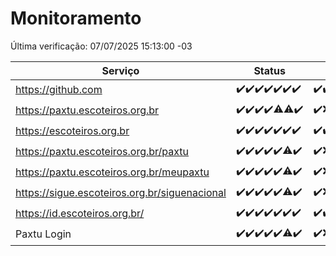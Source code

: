 # Monitoramento

Última verificação: 07/07/2025 15:13:00 -03

|Serviço|Status|Últimas 24h|
|---|---|---|
|https://github.com|<span title="2025-06-30: OK=23">✔️</span><span title="2025-07-01: OK=23">✔️</span><span title="2025-07-02: OK=23">✔️</span><span title="2025-07-03: OK=23">✔️</span><span title="2025-07-04: OK=23">✔️</span><span title="2025-07-05: OK=23">✔️</span><span title="2025-07-06: OK=18">✔️</span>|<span title="06/07/2025 16:07:00 -03 : 200">✔️</span><span title="06/07/2025 17:10:00 -03 : 200">✔️</span><span title="06/07/2025 18:08:00 -03 : 200">✔️</span><span title="06/07/2025 19:09:00 -03 : 200">✔️</span><span title="06/07/2025 20:09:00 -03 : 200">✔️</span><span title="06/07/2025 21:54:00 -03 : 200">✔️</span><span title="06/07/2025 23:48:00 -03 : 200">✔️</span><span title="07/07/2025 00:49:00 -03 : 200">✔️</span><span title="07/07/2025 01:25:00 -03 : 200">✔️</span><span title="07/07/2025 02:14:00 -03 : 200">✔️</span><span title="07/07/2025 03:15:00 -03 : 200">✔️</span><span title="07/07/2025 04:12:00 -03 : 200">✔️</span><span title="07/07/2025 05:15:00 -03 : 200">✔️</span><span title="07/07/2025 06:13:00 -03 : 200">✔️</span><span title="07/07/2025 07:11:00 -03 : 200">✔️</span><span title="07/07/2025 08:09:00 -03 : 200">✔️</span><span title="07/07/2025 09:18:00 -03 : 200">✔️</span><span title="07/07/2025 10:26:00 -03 : 200">✔️</span><span title="07/07/2025 11:10:00 -03 : 200">✔️</span><span title="07/07/2025 12:09:00 -03 : 200">✔️</span><span title="07/07/2025 13:12:00 -03 : 200">✔️</span><span title="07/07/2025 14:09:00 -03 : 200">✔️</span><span title="07/07/2025 15:13:00 -03 : 200">✔️</span>|
|https://paxtu.escoteiros.org.br|<span title="2025-06-30: OK=23">✔️</span><span title="2025-07-01: OK=23">✔️</span><span title="2025-07-02: OK=23">✔️</span><span title="2025-07-03: OK=23">✔️</span><span title="2025-07-04: OK=22, Falhas=1">⚠️</span><span title="2025-07-05: OK=22, Falhas=1">⚠️</span><span title="2025-07-06: OK=18">✔️</span>|<span title="06/07/2025 16:07:00 -03 : 200">✔️</span><span title="06/07/2025 17:10:00 -03 : 502">❌</span><span title="06/07/2025 18:08:00 -03 : 200">✔️</span><span title="06/07/2025 19:09:00 -03 : 200">✔️</span><span title="06/07/2025 20:09:00 -03 : 200">✔️</span><span title="06/07/2025 21:54:00 -03 : 200">✔️</span><span title="06/07/2025 23:48:00 -03 : 200">✔️</span><span title="07/07/2025 00:49:00 -03 : 200">✔️</span><span title="07/07/2025 01:25:00 -03 : 200">✔️</span><span title="07/07/2025 02:14:00 -03 : 200">✔️</span><span title="07/07/2025 03:15:00 -03 : 200">✔️</span><span title="07/07/2025 04:12:00 -03 : 200">✔️</span><span title="07/07/2025 05:15:00 -03 : 200">✔️</span><span title="07/07/2025 06:13:00 -03 : 200">✔️</span><span title="07/07/2025 07:11:00 -03 : 200">✔️</span><span title="07/07/2025 08:09:00 -03 : 200">✔️</span><span title="07/07/2025 09:18:00 -03 : 200">✔️</span><span title="07/07/2025 10:26:00 -03 : 200">✔️</span><span title="07/07/2025 11:10:00 -03 : 200">✔️</span><span title="07/07/2025 12:09:00 -03 : 200">✔️</span><span title="07/07/2025 13:12:00 -03 : 200">✔️</span><span title="07/07/2025 14:09:00 -03 : 200">✔️</span><span title="07/07/2025 15:13:00 -03 : 200">✔️</span>|
|https://escoteiros.org.br|<span title="2025-06-30: OK=23">✔️</span><span title="2025-07-01: OK=23">✔️</span><span title="2025-07-02: OK=23">✔️</span><span title="2025-07-03: OK=23">✔️</span><span title="2025-07-04: OK=23">✔️</span><span title="2025-07-05: OK=23">✔️</span><span title="2025-07-06: OK=18">✔️</span>|<span title="06/07/2025 16:07:00 -03 : 200">✔️</span><span title="06/07/2025 17:10:00 -03 : 200">✔️</span><span title="06/07/2025 18:08:00 -03 : 200">✔️</span><span title="06/07/2025 19:09:00 -03 : 200">✔️</span><span title="06/07/2025 20:09:00 -03 : 200">✔️</span><span title="06/07/2025 21:54:00 -03 : 200">✔️</span><span title="06/07/2025 23:48:00 -03 : 200">✔️</span><span title="07/07/2025 00:49:00 -03 : 200">✔️</span><span title="07/07/2025 01:25:00 -03 : 200">✔️</span><span title="07/07/2025 02:14:00 -03 : 200">✔️</span><span title="07/07/2025 03:15:00 -03 : 200">✔️</span><span title="07/07/2025 04:12:00 -03 : 200">✔️</span><span title="07/07/2025 05:15:00 -03 : 200">✔️</span><span title="07/07/2025 06:13:00 -03 : 200">✔️</span><span title="07/07/2025 07:11:00 -03 : 200">✔️</span><span title="07/07/2025 08:09:00 -03 : 200">✔️</span><span title="07/07/2025 09:18:00 -03 : 200">✔️</span><span title="07/07/2025 10:26:00 -03 : 200">✔️</span><span title="07/07/2025 11:10:00 -03 : 200">✔️</span><span title="07/07/2025 12:09:00 -03 : 200">✔️</span><span title="07/07/2025 13:12:00 -03 : 200">✔️</span><span title="07/07/2025 14:09:00 -03 : 200">✔️</span><span title="07/07/2025 15:13:00 -03 : 200">✔️</span>|
|https://paxtu.escoteiros.org.br/paxtu|<span title="2025-06-30: OK=23">✔️</span><span title="2025-07-01: OK=23">✔️</span><span title="2025-07-02: OK=23">✔️</span><span title="2025-07-03: OK=23">✔️</span><span title="2025-07-04: OK=23">✔️</span><span title="2025-07-05: OK=22, Falhas=1">⚠️</span><span title="2025-07-06: OK=18">✔️</span>|<span title="06/07/2025 16:07:00 -03 : 200">✔️</span><span title="06/07/2025 17:10:00 -03 : 502">❌</span><span title="06/07/2025 18:08:00 -03 : 200">✔️</span><span title="06/07/2025 19:09:00 -03 : 200">✔️</span><span title="06/07/2025 20:09:00 -03 : 200">✔️</span><span title="06/07/2025 21:54:00 -03 : 200">✔️</span><span title="06/07/2025 23:48:00 -03 : 200">✔️</span><span title="07/07/2025 00:49:00 -03 : 200">✔️</span><span title="07/07/2025 01:25:00 -03 : 200">✔️</span><span title="07/07/2025 02:14:00 -03 : 200">✔️</span><span title="07/07/2025 03:15:00 -03 : 200">✔️</span><span title="07/07/2025 04:12:00 -03 : 200">✔️</span><span title="07/07/2025 05:15:00 -03 : 200">✔️</span><span title="07/07/2025 06:13:00 -03 : 200">✔️</span><span title="07/07/2025 07:11:00 -03 : 200">✔️</span><span title="07/07/2025 08:09:00 -03 : 200">✔️</span><span title="07/07/2025 09:18:00 -03 : 200">✔️</span><span title="07/07/2025 10:26:00 -03 : 200">✔️</span><span title="07/07/2025 11:10:00 -03 : 200">✔️</span><span title="07/07/2025 12:09:00 -03 : 200">✔️</span><span title="07/07/2025 13:12:00 -03 : 200">✔️</span><span title="07/07/2025 14:09:00 -03 : 200">✔️</span><span title="07/07/2025 15:13:00 -03 : 200">✔️</span>|
|https://paxtu.escoteiros.org.br/meupaxtu|<span title="2025-06-30: OK=23">✔️</span><span title="2025-07-01: OK=23">✔️</span><span title="2025-07-02: OK=23">✔️</span><span title="2025-07-03: OK=23">✔️</span><span title="2025-07-04: OK=23">✔️</span><span title="2025-07-05: OK=22, Falhas=1">⚠️</span><span title="2025-07-06: OK=18">✔️</span>|<span title="06/07/2025 16:07:00 -03 : 200">✔️</span><span title="06/07/2025 17:10:00 -03 : 502">❌</span><span title="06/07/2025 18:08:00 -03 : 200">✔️</span><span title="06/07/2025 19:09:00 -03 : 200">✔️</span><span title="06/07/2025 20:09:00 -03 : 200">✔️</span><span title="06/07/2025 21:54:00 -03 : 200">✔️</span><span title="06/07/2025 23:48:00 -03 : 200">✔️</span><span title="07/07/2025 00:49:00 -03 : 200">✔️</span><span title="07/07/2025 01:25:00 -03 : 200">✔️</span><span title="07/07/2025 02:14:00 -03 : 200">✔️</span><span title="07/07/2025 03:15:00 -03 : 200">✔️</span><span title="07/07/2025 04:12:00 -03 : 200">✔️</span><span title="07/07/2025 05:15:00 -03 : 200">✔️</span><span title="07/07/2025 06:13:00 -03 : 200">✔️</span><span title="07/07/2025 07:11:00 -03 : 200">✔️</span><span title="07/07/2025 08:09:00 -03 : 200">✔️</span><span title="07/07/2025 09:18:00 -03 : 200">✔️</span><span title="07/07/2025 10:26:00 -03 : 200">✔️</span><span title="07/07/2025 11:10:00 -03 : 200">✔️</span><span title="07/07/2025 12:09:00 -03 : 200">✔️</span><span title="07/07/2025 13:12:00 -03 : 200">✔️</span><span title="07/07/2025 14:09:00 -03 : 200">✔️</span><span title="07/07/2025 15:13:00 -03 : 200">✔️</span>|
|https://sigue.escoteiros.org.br/siguenacional|<span title="2025-06-30: OK=23">✔️</span><span title="2025-07-01: OK=23">✔️</span><span title="2025-07-02: OK=23">✔️</span><span title="2025-07-03: OK=23">✔️</span><span title="2025-07-04: OK=23">✔️</span><span title="2025-07-05: OK=22, Falhas=1">⚠️</span><span title="2025-07-06: OK=18">✔️</span>|<span title="06/07/2025 16:07:00 -03 : 200">✔️</span><span title="06/07/2025 17:10:00 -03 : 502">❌</span><span title="06/07/2025 18:08:00 -03 : 200">✔️</span><span title="06/07/2025 19:09:00 -03 : 200">✔️</span><span title="06/07/2025 20:09:00 -03 : 200">✔️</span><span title="06/07/2025 21:54:00 -03 : 200">✔️</span><span title="06/07/2025 23:48:00 -03 : 200">✔️</span><span title="07/07/2025 00:49:00 -03 : 200">✔️</span><span title="07/07/2025 01:25:00 -03 : 200">✔️</span><span title="07/07/2025 02:14:00 -03 : 200">✔️</span><span title="07/07/2025 03:15:00 -03 : 200">✔️</span><span title="07/07/2025 04:12:00 -03 : 200">✔️</span><span title="07/07/2025 05:15:00 -03 : 200">✔️</span><span title="07/07/2025 06:13:00 -03 : 200">✔️</span><span title="07/07/2025 07:11:00 -03 : 200">✔️</span><span title="07/07/2025 08:09:00 -03 : 200">✔️</span><span title="07/07/2025 09:18:00 -03 : 200">✔️</span><span title="07/07/2025 10:26:00 -03 : 200">✔️</span><span title="07/07/2025 11:10:00 -03 : 200">✔️</span><span title="07/07/2025 12:09:00 -03 : 200">✔️</span><span title="07/07/2025 13:12:00 -03 : 200">✔️</span><span title="07/07/2025 14:09:00 -03 : 200">✔️</span><span title="07/07/2025 15:13:00 -03 : 200">✔️</span>|
|https://id.escoteiros.org.br/|<span title="2025-06-30: OK=23">✔️</span><span title="2025-07-01: OK=23">✔️</span><span title="2025-07-02: OK=23">✔️</span><span title="2025-07-03: OK=23">✔️</span><span title="2025-07-04: OK=23">✔️</span><span title="2025-07-05: OK=23">✔️</span><span title="2025-07-06: OK=18">✔️</span>|<span title="06/07/2025 16:07:00 -03 : 200">✔️</span><span title="06/07/2025 17:10:00 -03 : 200">✔️</span><span title="06/07/2025 18:08:00 -03 : 200">✔️</span><span title="06/07/2025 19:09:00 -03 : 200">✔️</span><span title="06/07/2025 20:09:00 -03 : 200">✔️</span><span title="06/07/2025 21:54:00 -03 : 200">✔️</span><span title="06/07/2025 23:48:00 -03 : 200">✔️</span><span title="07/07/2025 00:49:00 -03 : 200">✔️</span><span title="07/07/2025 01:25:00 -03 : 200">✔️</span><span title="07/07/2025 02:14:00 -03 : 200">✔️</span><span title="07/07/2025 03:15:00 -03 : 200">✔️</span><span title="07/07/2025 04:12:00 -03 : 200">✔️</span><span title="07/07/2025 05:15:00 -03 : 200">✔️</span><span title="07/07/2025 06:13:00 -03 : 200">✔️</span><span title="07/07/2025 07:11:00 -03 : 200">✔️</span><span title="07/07/2025 08:09:00 -03 : 200">✔️</span><span title="07/07/2025 09:18:00 -03 : 200">✔️</span><span title="07/07/2025 10:26:00 -03 : 200">✔️</span><span title="07/07/2025 11:10:00 -03 : 200">✔️</span><span title="07/07/2025 12:09:00 -03 : 200">✔️</span><span title="07/07/2025 13:12:00 -03 : 200">✔️</span><span title="07/07/2025 14:09:00 -03 : 200">✔️</span><span title="07/07/2025 15:13:00 -03 : 200">✔️</span>|
|Paxtu Login|<span title="2025-06-30: OK=23">✔️</span><span title="2025-07-01: OK=23">✔️</span><span title="2025-07-02: OK=23">✔️</span><span title="2025-07-03: OK=23">✔️</span><span title="2025-07-04: OK=23">✔️</span><span title="2025-07-05: OK=22, Falhas=1">⚠️</span><span title="2025-07-06: OK=18">✔️</span>|<span title="06/07/2025 16:07:00 -03 : 200">✔️</span><span title="06/07/2025 17:10:00 -03 : 502">❌</span><span title="06/07/2025 18:08:00 -03 : 200">✔️</span><span title="06/07/2025 19:09:00 -03 : 200">✔️</span><span title="06/07/2025 20:09:00 -03 : 200">✔️</span><span title="06/07/2025 21:54:00 -03 : 200">✔️</span><span title="06/07/2025 23:48:00 -03 : 200">✔️</span><span title="07/07/2025 00:49:00 -03 : 200">✔️</span><span title="07/07/2025 01:25:00 -03 : 200">✔️</span><span title="07/07/2025 02:14:00 -03 : 200">✔️</span><span title="07/07/2025 03:15:00 -03 : 200">✔️</span><span title="07/07/2025 04:12:00 -03 : 200">✔️</span><span title="07/07/2025 05:15:00 -03 : 200">✔️</span><span title="07/07/2025 06:13:00 -03 : 200">✔️</span><span title="07/07/2025 07:11:00 -03 : 200">✔️</span><span title="07/07/2025 08:09:00 -03 : 200">✔️</span><span title="07/07/2025 09:18:00 -03 : 200">✔️</span><span title="07/07/2025 10:26:00 -03 : 200">✔️</span><span title="07/07/2025 11:10:00 -03 : 200">✔️</span><span title="07/07/2025 12:09:00 -03 : 200">✔️</span><span title="07/07/2025 13:12:00 -03 : 200">✔️</span><span title="07/07/2025 14:09:00 -03 : 200">✔️</span><span title="07/07/2025 15:13:00 -03 : 200">✔️</span>|
